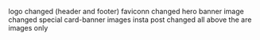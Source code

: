 logo changed (header and footer)
faviconn changed
hero banner image changed
special
card-banner images
insta post changed
        all above the are  images only